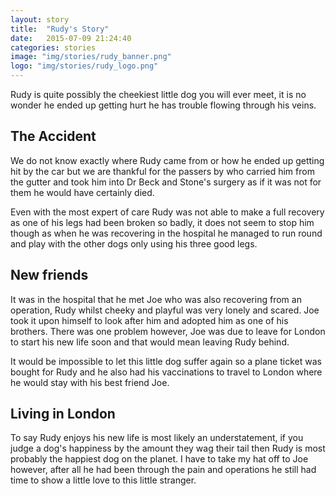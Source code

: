 ```yaml
---
layout: story
title:  "Rudy's Story"
date:   2015-07-09 21:24:40
categories: stories
image: "img/stories/rudy_banner.png"
logo: "img/stories/rudy_logo.png"
---
```


Rudy is quite possibly the cheekiest little dog you will ever meet, it is no wonder he ended up getting hurt he has trouble flowing through his veins.

## The Accident
We do not know exactly where Rudy came from or how he ended up getting hit by the car but we are thankful for the passers by who carried him from the gutter and took him into Dr Beck and Stone's surgery as if it was not for them he would have certainly died.

Even with the most expert of care Rudy was not able to make a full recovery as one of his legs had been broken so badly, it does not seem to stop him though as when he was recovering in the hospital he managed to run round and play with the other dogs only using his three good legs.

## New friends
It was in the hospital that he met Joe who was also recovering from an operation, Rudy whilst cheeky and playful was very lonely and scared.  Joe took it upon himself to look after him and adopted him as one of his brothers.  There was one problem however, Joe was due to leave for London to start his new life soon and that would mean leaving Rudy behind.

It would be impossible to let this little dog suffer again so a plane ticket was bought for Rudy and he also had his vaccinations to travel to London where he would stay with his best friend Joe.

## Living in London
To say Rudy enjoys his new life is most likely an understatement, if you judge a dog's happiness by the amount they wag their tail then Rudy is most probably the happiest dog on the planet.  I have to take my hat off to Joe however, after all he had been through the pain and operations he still had time to show a little love to this little stranger.
